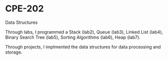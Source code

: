 # CPE-202
Data Structures

Through labs, I programmed a 
Stack (lab2), 
Queue (lab3), 
Linked List (lab4), 
Binary Search Tree (lab5), 
Sorting Algorithms (lab6), 
Heap (lab7).

Through projects, I implmented the data structures for data processing and storage. 





